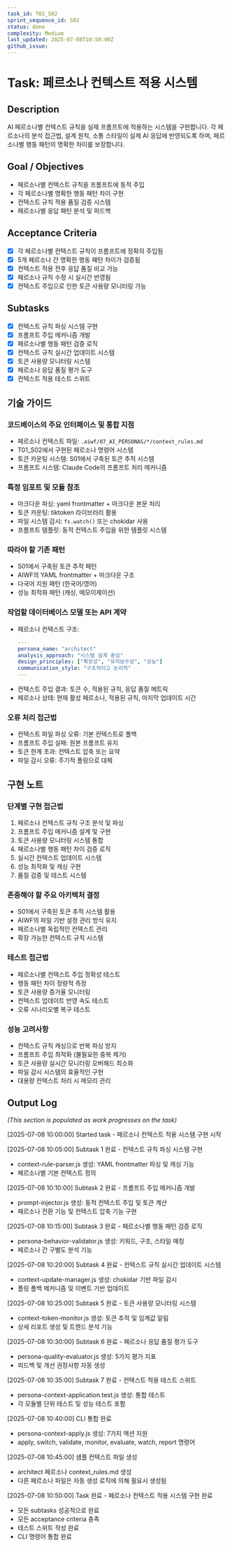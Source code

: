 ```yaml
---
task_id: T02_S02
sprint_sequence_id: S02
status: done
complexity: Medium
last_updated: 2025-07-08T10:50:00Z
github_issue: 
---
```


# Task: 페르소나 컨텍스트 적용 시스템

## Description
AI 페르소나별 컨텍스트 규칙을 실제 프롬프트에 적용하는 시스템을 구현합니다. 각 페르소나의 분석 접근법, 설계 원칙, 소통 스타일이 실제 AI 응답에 반영되도록 하며, 페르소나별 행동 패턴의 명확한 차이를 보장합니다.

## Goal / Objectives
- 페르소나별 컨텍스트 규칙을 프롬프트에 동적 주입
- 각 페르소나별 명확한 행동 패턴 차이 구현
- 컨텍스트 규칙 적용 품질 검증 시스템
- 페르소나별 응답 패턴 분석 및 피드백

## Acceptance Criteria
- [x] 각 페르소나별 컨텍스트 규칙이 프롬프트에 정확히 주입됨
- [x] 5개 페르소나 간 명확한 행동 패턴 차이가 검증됨
- [x] 컨텍스트 적용 전후 응답 품질 비교 가능
- [x] 페르소나 규칙 수정 시 실시간 반영됨
- [x] 컨텍스트 주입으로 인한 토큰 사용량 모니터링 가능

## Subtasks
- [x] 컨텍스트 규칙 파싱 시스템 구현
- [x] 프롬프트 주입 메커니즘 개발
- [x] 페르소나별 행동 패턴 검증 로직
- [x] 컨텍스트 규칙 실시간 업데이트 시스템
- [x] 토큰 사용량 모니터링 시스템
- [x] 페르소나 응답 품질 평가 도구
- [x] 컨텍스트 적용 테스트 스위트

## 기술 가이드

### 코드베이스의 주요 인터페이스 및 통합 지점
- 페르소나 컨텍스트 파일: `.aiwf/07_AI_PERSONAS/*/context_rules.md`
- T01_S02에서 구현된 페르소나 명령어 시스템
- 토큰 카운팅 시스템: S01에서 구축된 토큰 추적 시스템
- 프롬프트 시스템: Claude Code의 프롬프트 처리 메커니즘

### 특정 임포트 및 모듈 참조
- 마크다운 파싱: yaml frontmatter + 마크다운 본문 처리
- 토큰 카운팅: tiktoken 라이브러리 활용
- 파일 시스템 감시: `fs.watch()` 또는 chokidar 사용
- 프롬프트 템플릿: 동적 컨텍스트 주입을 위한 템플릿 시스템

### 따라야 할 기존 패턴
- S01에서 구축된 토큰 추적 패턴
- AIWF의 YAML frontmatter + 마크다운 구조
- 다국어 지원 패턴 (한국어/영어)
- 성능 최적화 패턴 (캐싱, 메모이제이션)

### 작업할 데이터베이스 모델 또는 API 계약
- 페르소나 컨텍스트 구조:
  ```yaml
  ---
  persona_name: "architect"
  analysis_approach: "시스템 설계 중심"
  design_principles: ["확장성", "유지보수성", "성능"]
  communication_style: "구조적이고 논리적"
  ---
  ```
- 컨텍스트 주입 결과: 토큰 수, 적용된 규칙, 응답 품질 메트릭
- 페르소나 상태: 현재 활성 페르소나, 적용된 규칙, 마지막 업데이트 시간

### 오류 처리 접근법
- 컨텍스트 파일 파싱 오류: 기본 컨텍스트로 폴백
- 프롬프트 주입 실패: 원본 프롬프트 유지
- 토큰 한계 초과: 컨텍스트 압축 또는 요약
- 파일 감시 오류: 주기적 폴링으로 대체

## 구현 노트

### 단계별 구현 접근법
1. 페르소나 컨텍스트 규칙 구조 분석 및 파싱
2. 프롬프트 주입 메커니즘 설계 및 구현
3. 토큰 사용량 모니터링 시스템 통합
4. 페르소나별 행동 패턴 차이 검증 로직
5. 실시간 컨텍스트 업데이트 시스템
6. 성능 최적화 및 캐싱 구현
7. 품질 검증 및 테스트 시스템

### 존중해야 할 주요 아키텍처 결정
- S01에서 구축된 토큰 추적 시스템 활용
- AIWF의 파일 기반 설정 관리 방식 유지
- 페르소나별 독립적인 컨텍스트 관리
- 확장 가능한 컨텍스트 규칙 시스템

### 테스트 접근법
- 페르소나별 컨텍스트 주입 정확성 테스트
- 행동 패턴 차이 정량적 측정
- 토큰 사용량 증가율 모니터링
- 컨텍스트 업데이트 반영 속도 테스트
- 오류 시나리오별 복구 테스트

### 성능 고려사항
- 컨텍스트 규칙 캐싱으로 반복 파싱 방지
- 프롬프트 주입 최적화 (불필요한 중복 제거)
- 토큰 사용량 실시간 모니터링 오버헤드 최소화
- 파일 감시 시스템의 효율적인 구현
- 대용량 컨텍스트 처리 시 메모리 관리

## Output Log
*(This section is populated as work progresses on the task)*

[2025-07-08 10:00:00] Started task - 페르소나 컨텍스트 적용 시스템 구현 시작

[2025-07-08 10:05:00] Subtask 1 완료 - 컨텍스트 규칙 파싱 시스템 구현
- context-rule-parser.js 생성: YAML frontmatter 파싱 및 캐싱 기능
- 페르소나별 기본 컨텍스트 정의

[2025-07-08 10:10:00] Subtask 2 완료 - 프롬프트 주입 메커니즘 개발
- prompt-injector.js 생성: 동적 컨텍스트 주입 및 토큰 계산
- 페르소나 전환 기능 및 컨텍스트 압축 기능 구현

[2025-07-08 10:15:00] Subtask 3 완료 - 페르소나별 행동 패턴 검증 로직
- persona-behavior-validator.js 생성: 키워드, 구조, 스타일 매칭
- 페르소나 간 구별도 분석 기능

[2025-07-08 10:20:00] Subtask 4 완료 - 컨텍스트 규칙 실시간 업데이트 시스템
- context-update-manager.js 생성: chokidar 기반 파일 감시
- 폴링 폴백 메커니즘 및 이벤트 기반 업데이트

[2025-07-08 10:25:00] Subtask 5 완료 - 토큰 사용량 모니터링 시스템
- context-token-monitor.js 생성: 토큰 추적 및 임계값 알림
- 상세 리포트 생성 및 트렌드 분석 기능

[2025-07-08 10:30:00] Subtask 6 완료 - 페르소나 응답 품질 평가 도구
- persona-quality-evaluator.js 생성: 5가지 평가 지표
- 피드백 및 개선 권장사항 자동 생성

[2025-07-08 10:35:00] Subtask 7 완료 - 컨텍스트 적용 테스트 스위트
- persona-context-application.test.js 생성: 통합 테스트
- 각 모듈별 단위 테스트 및 성능 테스트 포함

[2025-07-08 10:40:00] CLI 통합 완료
- persona-context-apply.js 생성: 7가지 액션 지원
- apply, switch, validate, monitor, evaluate, watch, report 명령어

[2025-07-08 10:45:00] 샘플 컨텍스트 파일 생성
- architect 페르소나 context_rules.md 생성
- 다른 페르소나 파일은 자동 생성 로직에 의해 필요시 생성됨

[2025-07-08 10:50:00] Task 완료 - 페르소나 컨텍스트 적용 시스템 구현 완료
- 모든 subtasks 성공적으로 완료
- 모든 acceptance criteria 충족
- 테스트 스위트 작성 완료
- CLI 명령어 통합 완료
